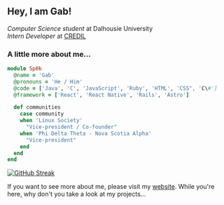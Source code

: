 <h2>Hey, I am Gab!</h2>
<p><em>Computer Science student</em> at Dalhousie University<br><em>Intern Developer</em> at <a href="https://credil.org/">CREDIL</a></p>

### A little more about me...
```ruby
module Sp0k
  @name = 'Gab'
  @pronouns = 'He / Him'
  @code = ['Java', 'C', 'JavaScript', 'Ruby', 'HTML', 'CSS", 'C\#']
  @framework = ['React', 'React Native', 'Rails', 'Astro']

  def communities
    case community
    when 'Linux Society'
      "Vice-president / Co-founder"
    when 'Phi Delta Theta - Nova Scotia Alpha'
      "Vice-president"
    end
  end
end
```
[![GitHub Streak](https://streak-stats.demolab.com?user=Sp0k&theme=highcontrast&hide_border=true&card_width=1000)](https://git.io/streak-stats)

If you want to see more about me, please visit my [website]('https://gabsavard.com'). While you're here, why don't you take a look at my projects...
